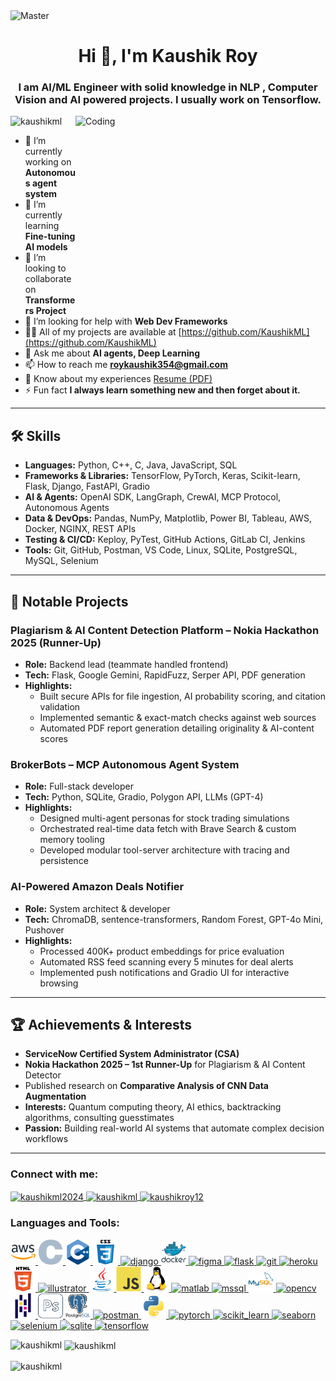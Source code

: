 <img alt="Master" height="350" width="1200" src="https://i.pinimg.com/originals/77/24/01/77240149bb8ef7f37c2e11a873e8edb4.gif">
<h1 align="center">Hi 👋, I'm Kaushik Roy</h1>
<h3 align="center">I am AI/ML Engineer with solid knowledge in NLP , Computer Vision and AI powered projects. I usually work on Tensorflow.</h3>
<img align="right" alt="Coding" height="300" width="400" src="https://i.pinimg.com/originals/42/b4/22/42b4229a9ec3145edaa895b2415dd720.gif">

<p align="left">
  <img src="https://komarev.com/ghpvc/?username=kaushikml&label=Profile%20views&color=0e75b6&style=flat" alt="kaushikml" />
</p>

- 🔭 I’m currently working on **Autonomous agent system**
- 🌱 I’m currently learning **Fine-tuning AI models**
- 👯 I’m looking to collaborate on **Transformers Project**
- 🤝 I’m looking for help with **Web Dev Frameworks**
- 👨‍💻 All of my projects are available at [https://github.com/KaushikML](https://github.com/KaushikML)
- 💬 Ask me about **AI agents, Deep Learning**
- 📫 How to reach me **roykaushik354@gmail.com**
- 📄 Know about my experiences [Resume (PDF)](https://drive.google.com/file/d/1mtEKsomhBYRfOi7BrPjNxfvOxWZHH2r2/view?usp=sharing)
- ⚡ Fun fact **I always learn something new and then forget about it.**

---

## 🛠️ Skills

- **Languages:** Python, C++, C, Java, JavaScript, SQL  
- **Frameworks & Libraries:** TensorFlow, PyTorch, Keras, Scikit-learn, Flask, Django, FastAPI, Gradio  
- **AI & Agents:** OpenAI SDK, LangGraph, CrewAI, MCP Protocol, Autonomous Agents  
- **Data & DevOps:** Pandas, NumPy, Matplotlib, Power BI, Tableau, AWS, Docker, NGINX, REST APIs  
- **Testing & CI/CD:** Keploy, PyTest, GitHub Actions, GitLab CI, Jenkins  
- **Tools:** Git, GitHub, Postman, VS Code, Linux, SQLite, PostgreSQL, MySQL, Selenium  

---

## 🚀 Notable Projects

### Plagiarism & AI Content Detection Platform – Nokia Hackathon 2025 (Runner-Up)  
- **Role:** Backend lead (teammate handled frontend)  
- **Tech:** Flask, Google Gemini, RapidFuzz, Serper API, PDF generation  
- **Highlights:**  
  - Built secure APIs for file ingestion, AI probability scoring, and citation validation  
  - Implemented semantic & exact-match checks against web sources  
  - Automated PDF report generation detailing originality & AI-content scores  

### BrokerBots – MCP Autonomous Agent System  
- **Role:** Full-stack developer  
- **Tech:** Python, SQLite, Gradio, Polygon API, LLMs (GPT-4)  
- **Highlights:**  
  - Designed multi-agent personas for stock trading simulations  
  - Orchestrated real-time data fetch with Brave Search & custom memory tooling  
  - Developed modular tool-server architecture with tracing and persistence  

### AI-Powered Amazon Deals Notifier  
- **Role:** System architect & developer  
- **Tech:** ChromaDB, sentence-transformers, Random Forest, GPT-4o Mini, Pushover  
- **Highlights:**  
  - Processed 400K+ product embeddings for price evaluation  
  - Automated RSS feed scanning every 5 minutes for deal alerts  
  - Implemented push notifications and Gradio UI for interactive browsing  

---

## 🏆 Achievements & Interests

- **ServiceNow Certified System Administrator (CSA)**
- **Nokia Hackathon 2025 – 1st Runner-Up** for Plagiarism & AI Content Detector  
- Published research on **Comparative Analysis of CNN Data Augmentation**  
- **Interests:** Quantum computing theory, AI ethics, backtracking algorithms, consulting guesstimates  
- **Passion:** Building real-world AI systems that automate complex decision workflows  

---

<h3 align="left">Connect with me:</h3>
<p align="left">
  <a href="https://twitter.com/kaushikml2024" target="blank">
    <img align="center" src="https://raw.githubusercontent.com/rahuldkjain/github-profile-readme-generator/master/src/images/icons/Social/twitter.svg" alt="kaushikml2024" height="30" width="40" />
  </a>
  <a href="https://linkedin.com/in/kaushikml" target="blank">
    <img align="center" src="https://raw.githubusercontent.com/rahuldkjain/github-profile-readme-generator/master/src/images/icons/Social/linked-in-alt.svg" alt="kaushikml" height="30" width="40" />
  </a>
  <a href="https://www.leetcode.com/kaushikroy12" target="blank">
    <img align="center" src="https://raw.githubusercontent.com/rahuldkjain/github-profile-readme-generator/master/src/images/icons/Social/leet-code.svg" alt="kaushikroy12" height="30" width="40" />
  </a>
</p>

<h3 align="left">Languages and Tools:</h3>
<p align="left">
  <a href="https://aws.amazon.com" target="_blank" rel="noreferrer">
    <img src="https://raw.githubusercontent.com/devicons/devicon/master/icons/amazonwebservices/amazonwebservices-original-wordmark.svg" alt="aws" width="40" height="40"/>
  </a>
  <a href="https://www.cprogramming.com/" target="_blank" rel="noreferrer">
    <img src="https://raw.githubusercontent.com/devicons/devicon/master/icons/c/c-original.svg" alt="c" width="40" height="40"/>
  </a>
  <a href="https://www.w3schools.com/cpp/" target="_blank" rel="noreferrer">
    <img src="https://raw.githubusercontent.com/devicons/devicon/master/icons/cplusplus/cplusplus-original.svg" alt="cplusplus" width="40" height="40"/>
  </a>
  <a href="https://www.w3schools.com/css/" target="_blank" rel="noreferrer">
    <img src="https://raw.githubusercontent.com/devicons/devicon/master/icons/css3/css3-original-wordmark.svg" alt="css3" width="40" height="40"/>
  </a>
  <a href="https://www.djangoproject.com/" target="_blank" rel="noreferrer">
    <img src="https://cdn.worldvectorlogo.com/logos/django.svg" alt="django" width="40" height="40"/>
  </a>
  <a href="https://www.docker.com/" target="_blank" rel="noreferrer">
    <img src="https://raw.githubusercontent.com/devicons/devicon/master/icons/docker/docker-original-wordmark.svg" alt="docker" width="40" height="40"/>
  </a>
  <a href="https://www.figma.com/" target="_blank" rel="noreferrer">
    <img src="https://www.vectorlogo.zone/logos/figma/figma-icon.svg" alt="figma" width="40" height="40"/>
  </a>
  <a href="https://flask.palletsprojects.com/" target="_blank" rel="noreferrer">
    <img src="https://www.vectorlogo.zone/logos/pocoo_flask/pocoo_flask-icon.svg" alt="flask" width="40" height="40"/>
  </a>
  <a href="https://git-scm.com/" target="_blank" rel="noreferrer">
    <img src="https://www.vectorlogo.zone/logos/git-scm/git-scm-icon.svg" alt="git" width="40" height="40"/>
  </a>
  <a href="https://heroku.com" target="_blank" rel="noreferrer">
    <img src="https://www.vectorlogo.zone/logos/heroku/heroku-icon.svg" alt="heroku" width="40" height="40"/>
  </a>
  <a href="https://www.w3.org/html/" target="_blank" rel="noreferrer">
    <img src="https://raw.githubusercontent.com/devicons/devicon/master/icons/html5/html5-original-wordmark.svg" alt="html5" width="40" height="40"/>
  </a>
  <a href="https://www.adobe.com/in/products/illustrator.html" target="_blank" rel="noreferrer">
    <img src="https://www.vectorlogo.zone/logos/adobe_illustrator/adobe_illustrator-icon.svg" alt="illustrator" width="40" height="40"/>
  </a>
  <a href="https://www.java.com" target="_blank" rel="noreferrer">
    <img src="https://raw.githubusercontent.com/devicons/devicon/master/icons/java/java-original.svg" alt="java" width="40" height="40"/>
  </a>
  <a href="https://developer.mozilla.org/en-US/docs/Web/JavaScript" target="_blank" rel="noreferrer">
    <img src="https://raw.githubusercontent.com/devicons/devicon/master/icons/javascript/javascript-original.svg" alt="javascript" width="40" height="40"/>
  </a>
  <a href="https://www.linux.org/" target="_blank" rel="noreferrer">
    <img src="https://raw.githubusercontent.com/devicons/devicon/master/icons/linux/linux-original.svg" alt="linux" width="40" height="40"/>
  </a>
  <a href="https://www.mathworks.com/" target="_blank" rel="noreferrer">
    <img src="https://upload.wikimedia.org/wikipedia/commons/2/21/Matlab_Logo.png" alt="matlab" width="40" height="40"/>
  </a>
  <a href="https://www.microsoft.com/en-us/sql-server" target="_blank" rel="noreferrer">
    <img src="https://www.svgrepo.com/show/303229/microsoft-sql-server-logo.svg" alt="mssql" width="40" height="40"/>
  </a>
  <a href="https://www.mysql.com/" target="_blank" rel="noreferrer">
    <img src="https://raw.githubusercontent.com/devicons/devicon/master/icons/mysql/mysql-original-wordmark.svg" alt="mysql" width="40" height="40"/>
  </a>
  <a href="https://opencv.org/" target="_blank" rel="noreferrer">
    <img src="https://www.vectorlogo.zone/logos/opencv/opencv-icon.svg" alt="opencv" width="40" height="40"/>
  </a>
  <a href="https://pandas.pydata.org/" target="_blank" rel="noreferrer">
    <img src="https://raw.githubusercontent.com/devicons/devicon/2ae2a900d2f041da66e950e4d48052658d850630/icons/pandas/pandas-original.svg" alt="pandas" width="40" height="40"/>
  </a>
  <a href="https://www.photoshop.com/en" target="_blank" rel="noreferrer">
    <img src="https://raw.githubusercontent.com/devicons/devicon/master/icons/photoshop/photoshop-line.svg" alt="photoshop" width="40" height="40"/>
  </a>
  <a href="https://www.postgresql.org" target="_blank" rel="noreferrer">
    <img src="https://raw.githubusercontent.com/devicons/devicon/master/icons/postgresql/postgresql-original-wordmark.svg" alt="postgresql" width="40" height="40"/>
  </a>
  <a href="https://postman.com" target="_blank" rel="noreferrer">
    <img src="https://www.vectorlogo.zone/logos/getpostman/getpostman-icon.svg" alt="postman" width="40" height="40"/>
  </a>
  <a href="https://www.python.org" target="_blank" rel="noreferrer">
    <img src="https://raw.githubusercontent.com/devicons/devicon/master/icons/python/python-original.svg" alt="python" width="40" height="40"/>
  </a>
  <a href="https://pytorch.org/" target="_blank" rel="noreferrer">
    <img src="https://www.vectorlogo.zone/logos/pytorch/pytorch-icon.svg" alt="pytorch" width="40" height="40"/>
  </a>
  <a href="https://scikit-learn.org/" target="_blank" rel="noreferrer">
    <img src="https://upload.wikimedia.org/wikipedia/commons/0/05/Scikit_learn_logo_small.svg" alt="scikit_learn" width="40" height="40"/>
  </a>
  <a href="https://seaborn.pydata.org/" target="_blank" rel="noreferrer">
    <img src="https://seaborn.pydata.org/_images/logo-mark-lightbg.svg" alt="seaborn" width="40" height="40"/>
  </a>
  <a href="https://www.selenium.dev" target="_blank" rel="noreferrer">
    <img src="https://raw.githubusercontent.com/detain/svg-logos/780f25886640cef088af994181646db2f6b1a3f8/svg/selenium-logo.svg" alt="selenium" width="40" height="40"/>
  </a>
  <a href="https://www.sqlite.org/" target="_blank" rel="noreferrer">
    <img src="https://www.vectorlogo.zone/logos/sqlite/sqlite-icon.svg" alt="sqlite" width="40" height="40"/>
  </a>
  <a href="https://www.tensorflow.org" target="_blank" rel="noreferrer">
    <img src="https://www.vectorlogo.zone/logos/tensorflow/tensorflow-icon.svg" alt="tensorflow" width="40" height="40"/>
  </a>
</p>

<p><img align="left" src="https://github-readme-stats.vercel.app/api/top-langs?username=kaushikml&show_icons=true&locale=en&layout=compact" alt="kaushikml" /></p>
<p>&nbsp;<img align="center" src="https://github-readme-stats.vercel.app/api?username=kaushikml&show_icons=true&locale=en" alt="kaushikml" /></p>
<p><img align="center" src="https://github-readme-streak-stats.herokuapp.com/?user=kaushikml&" alt="kaushikml" /></p>
